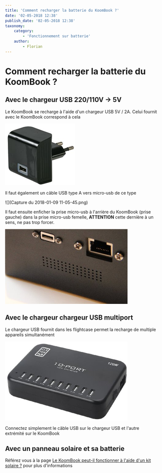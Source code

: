 ```yaml
---
title: 'Comment recharger la batterie du KoomBook ?'
date: '02-05-2018 12:38'
publish_date: '02-05-2018 12:38'
taxonomy:
    category:
        - 'Fonctionnement sur batterie'
    author:
        - Florian
---
```


# Comment recharger la batterie du KoomBook ?

## Avec le chargeur USB 220/110V -&gt; 5V

Le KoomBook se recharge à l'aide d'un chargeur USB 5V / 2A. Celui fournit avec le KoomBook correspond à cela

![](PW03053-40.jpg)

Il faut également un câble USB type A vers micro-usb de ce type

![](Capture du 2018-01-09 11-05-45.png)

Il faut ensuite enficher la prise micro-usb à l'arrière du KoomBook \(prise gauche\) dans la prise micro-usb femelle, **ATTENTION** cette dernière à un sens, ne pas trop forcer.

![](IMG_3216.JPG)

## Avec le chargeur chargeur USB multiport

Le chargeur USB fournit dans les flightcase permet la recharge de multiple appareils simultanément

![](serveimage2.jpeg)

Connectez simplement le câble USB sur le chargeur USB et l'autre extrémité sur le KoomBook

## Avec un panneau solaire et sa batterie

Référez vous à la page [Le KoomBook peut-il fonctionner à l'aide d'un kit solaire ?](../le-koombook-peut-il-fonctionner-a-laide-dun-kit-solaire) pour plus d'informations
